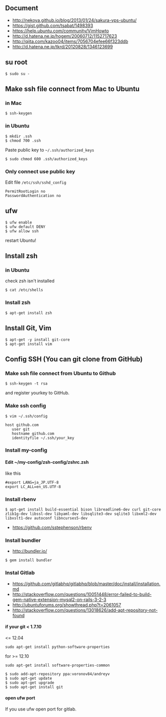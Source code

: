 ## Document
* http://nekoya.github.io/blog/2013/01/24/sakura-vps-ubuntu/
* https://gist.github.com/tsabat/1498393
* https://help.ubuntu.com/community/VimHowto
* http://d.hatena.ne.jp/hogem/20060712/1152717623
* http://qiita.com/kazoo04/items/7056704efee66f323ddb
* http://d.hatena.ne.jp/tkrd/20120828/1346123699


## su root
```
$ sudo su -
```

## Make ssh file connect from Mac to Ubuntu
### in Mac
```
$ ssh-keygen
```

### in Ubuntu
```
$ mkdir .ssh
$ chmod 700 .ssh
```
Paste public key to `~/.ssh/authorized_keys`
```
$ sudo chmod 600 .ssh/authorized_keys
```

### Only connect use public key
Edit file `/etc/ssh/sshd_config`
```
PermitRootLogin no
PasswordAuthentication no
```

## ufw
```
$ ufw enable
$ ufw default DENY
$ ufw allow ssh
```
restart Ubuntu!


## Install zsh
### in Ubuntu
check zsh isn't installed

```
$ cat /etc/shells
```

### Install zsh
```
$ apt-get install zsh
```

## Install Git, Vim
```
$ apt-get -y install git-core
$ apt-get install vim
```

## Config SSH (You can git clone from GitHub)
### Make ssh file connect from Ubuntu to Github
```
$ ssh-keygen -t rsa
```
and register yourkey to GitHub.

### Make ssh config
```
$ vim ~/.ssh/config

host github.com
   user git
   hostname github.com
   identityfile ~/.ssh/your_key
```

### Install my-config


#### Edit ~/my-config/zsh-config/zshrc.zsh
like this
```
#export LANG=ja_JP.UTF-8
export LC_ALL=en_US.UTF-8
```

### Install rbenv
```
$ apt-get install build-essential bison libreadline6-dev curl git-core zlib1g-dev libssl-dev libyaml-dev libsqlite3-dev sqlite3 libxml2-dev libxslt1-dev autoconf libncurses5-dev
```
* https://github.com/sstephenson/rbenv

### Install bundler
* http://bundler.io/

```
$ gem install bundler
```

### Instal Gitlab
* https://github.com/gitlabhq/gitlabhq/blob/master/doc/install/installation.md
* http://stackoverflow.com/questions/10051448/error-failed-to-build-gem-native-extension-mysql2-on-rails-3-2-3
* http://ubuntuforums.org/showthread.php?t=2061057
* http://stackoverflow.com/questions/13018626/add-apt-repository-not-found


#### if your git < 1.7.10
<= 12.04
```
sudo apt-get install python-software-properties
```
for >= 12.10
```
sudo apt-get install software-properties-common
```

```
$ sudo add-apt-repository ppa:voronov84/andreyv
$ sudo apt-get update
$ sudo apt-get upgrade
$ sudo apt-get install git
```

#### open ufw port
If you use ufw open port for gitlab.
